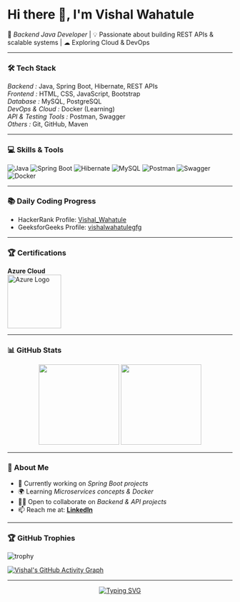 # Hi there 👋, I'm Vishal Wahatule  

🚀 *Backend Java Developer* | 💡 Passionate about building REST APIs & scalable systems | ☁ Exploring Cloud & DevOps  

---

### 🛠 Tech Stack  

*Backend :* Java, Spring Boot, Hibernate, REST APIs  
*Frontend :* HTML, CSS, JavaScript, Bootstrap  
*Database :* MySQL, PostgreSQL  
*DevOps & Cloud :* Docker (Learning)  
*API & Testing Tools :* Postman, Swagger  
*Others :* Git, GitHub, Maven  

---

### 💻 Skills & Tools
![Java](https://img.shields.io/badge/Java-ED8B00?style=for-the-badge&logo=openjdk&logoColor=white)
![Spring Boot](https://img.shields.io/badge/SpringBoot-6DB33F?style=for-the-badge&logo=springboot&logoColor=white)
![Hibernate](https://img.shields.io/badge/Hibernate-59666C?style=for-the-badge&logo=hibernate&logoColor=white)
![MySQL](https://img.shields.io/badge/MySQL-005C84?style=for-the-badge&logo=mysql&logoColor=white)
![Postman](https://img.shields.io/badge/Postman-FF6C37?style=for-the-badge&logo=postman&logoColor=white)
![Swagger](https://img.shields.io/badge/Swagger-85EA2D?style=for-the-badge&logo=swagger&logoColor=black)
![Docker](https://img.shields.io/badge/Docker-2496ED?style=for-the-badge&logo=docker&logoColor=white)

---

### 📚 Daily Coding Progress  

- HackerRank Profile: [Vishal_Wahatule](https://www.hackerrank.com/Vishal_Wahatule)  
- GeeksforGeeks Profile: [vishalwahatulegfg](https://auth.geeksforgeeks.org/user/vishalwahatulegfg)  

---

### 🏆 Certifications  

**Azure Cloud**  
<img src="https://upload.wikimedia.org/wikipedia/commons/a/a8/Microsoft_Azure_Logo.svg" alt="Azure Logo" width="120"/>

---

### 📊 GitHub Stats  
<p align="center">
  <img src="https://github-readme-stats.vercel.app/api?username=vishal-wahatule-git&show_icons=true&theme=tokyonight" height="180px"/>
  <img src="https://github-readme-streak-stats.herokuapp.com/?user=vishal-wahatule-git&theme=tokyonight" height="180px"/>
</p>  

---

### 🌱 About Me  
- 🔭 Currently working on *Spring Boot projects*  
- 🌍 Learning *Microservices concepts & Docker*  
- 🧑‍💻 Open to collaborate on *Backend & API projects*  
- 📫 Reach me at: **[LinkedIn](https://www.linkedin.com/)**  

---

### 🏆 GitHub Trophies
![trophy](https://github-profile-trophy.vercel.app/?username=vishal-wahatule-git&theme=algolia&margin-w=10&margin-h=10&no-frame=true&column=6)

[![Vishal's GitHub Activity Graph](https://github-readme-activity-graph.vercel.app/graph?username=vishal-wahatule-git&theme=tokyo-night&hide_border=true&area=true&height=250)](https://github.com/ashutosh00710/github-readme-activity-graph)

---

<p align="center">
  <a href="https://git.io/typing-svg">
    <img src="https://readme-typing-svg.demolab.com?font=Fira+Code&pause=1000&color=F75C7E&center=true&width=500&lines=Backend+Java+Developer;Spring+Boot+%7C+Hibernate+%7C+MySQL;API+Development+%26+Documentation;Always+Learning+New+Things!" alt="Typing SVG" />
  </a>
</p>  
